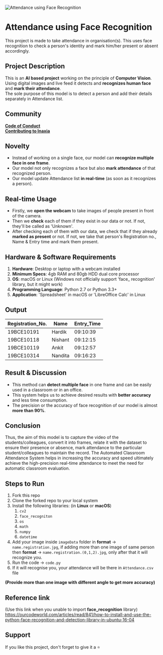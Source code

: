 ![](https://www.itsguru.com/wp-content/uploads/2020/02/Facial-Recognition.jpg "Attendance using Face Recognition")
# Attendance using Face Recognition
This project is made to take attendance in organisation(s). This uses face recognition to check a person's identity and mark him/her present or absent accordingly.

## Project Description
This is an **AI based project** working on the principle of **Computer Vision**. <br>
Using digital images and live feed it detects and **recognizes human face** and **mark their attendance**. <br>
The sole purpose of this model is to detect a person and add their details separately in Attendance list. <br>

## Community
**[Code of Conduct](https://github.com/inaxia/attendance_using_face_recognition/blob/master/CODE_OF_CONDUCT.md)**<br>
**[Contributing to Inaxia](https://github.com/inaxia/attendance_using_face_recognition/blob/master/CONTRIBUTING.md)**

## Novelty
- Instead of working on a single face, our model can **recognize multiple face in one frame**.
- Our model not only recognizes a face but also **mark attendance** of that recognized person.
- Our model update Attendance list **in real-time** (as soon as it recognizes a person).

## Real-time Usage
- Firstly, we **open the webcam** to take images of people present in front of the camera.
- Then we **check** each of them if they exist in our data or not. If not, they'll be called as 'Unknown'.
- After checking each of them with our data, we check that if they already **marked as present** or not. If not, we take that person's Registration no., Name & Entry time and mark them present.

## Hardware & Software Requirements
1. **Hardware**: Desktop or laptop with a webcam installed
2. **Minimum Specs**: 4gb RAM and 80gb HDD dual core processor
3. **OS**: macOS or Linux (Windows not officially support 'face_ recognition' library, but it might work)
4. **Programming Language**: Python 2.7 or Python 3.3+
5. **Application**: 'Spreadsheet' in macOS or 'LibreOffice Calc' in Linux

## Output
|Registration_No.|Name|Entry_Time|
|---|---|---|
|19BCE10191|Hardik|09:10:39|
|19BCE10118|Nishant|09:12:15|
|19BCE10119|Ankit|09:12:57|
|19BCE10314|Nandita|09:16:23|

## Result & Discussion
- This method can **detect multiple face** in one frame and can be easily used in a classroom or in an office.
- This system helps us to achieve desired results with **better accuracy** and less time consumption.
- The precision or the accuracy of face recognition of our model is almost **more than 90%**.

## Conclusion
Thus, the aim of this model is to capture the video of the
students/colleagues, convert it into frames, relate it with the dataset to
ensure their presence or absence, mark attendance to the
particular student/colleagues to maintain the record. The Automated
Classroom Attendance System helps in increasing the
accuracy and speed ultimately achieve the high-precision
real-time attendance to meet the need for automatic
classroom evaluation.

## Steps to Run
1. Fork this repo
2. Clone the forked repo to your local system
3. Install the following libraries: (in **Linux** or **macOS**)
   1. `cv2`
   2. `face_recogniton`
   3. `os`
   4. `math`
   5. `numpy`
   6. `datetime`
4. Add your image inside `imageData` folder in **format** -> `name.registration.jpg`, if adding more than one image of same person then **format** -> `name.registration.(0,1,2).jpg`, only after that it will recognize you. 
5. Run the code -> `code.py`
6. If it will recognise you, your attendance will be there in `Attendance.csv` file

**(Provide more than one image with different angle to get more accuracy)**

## Reference link
(Use this link when you unable to import **face_recognition** library) https://ourcodeworld.com/articles/read/841/how-to-install-and-use-the-python-face-recognition-and-detection-library-in-ubuntu-16-04

## Support
If you like this project, don't forget to give it a ⭐
